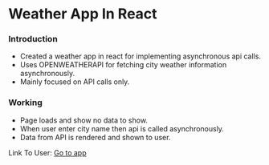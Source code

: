 # Weather App In React

### Introduction
* Created a weather app in react for implementing asynchronous api calls.
* Uses OPENWEATHERAPI for fetching city weather information asynchronously.
* Mainly focused on API calls only.

### Working
* Page loads and show no data to show.
* When user enter city name then api is called asynchronously.
* Data from API is rendered and shown to user.

Link To User: [Go to app](https://srijan450.github.io/weather-app/)
